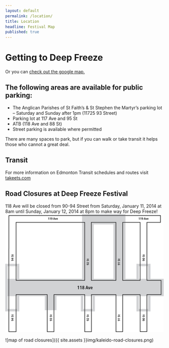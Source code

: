 ```yaml
---
layout: default
permalink: /location/
title: Location
headline: Festival Map
published: true
---
```


# Getting to Deep Freeze

<!-- Discover all the great Deep Freeze venues on the map below, or download a copy of our program. You can find the map on pages 24-25 of the program. -->

Or you can [check out the google map.](http://goo.gl/maps/H2Cxk)

## The following areas are available for public parking:

- The Anglican Parishes of St Faith’s & St Stephen the Martyr’s parking lot – Saturday and Sunday after 1pm (11725 93 Street)
- Parking lot at 117 Ave and 95 St
- ATB (118 Ave and 88 St)
- Street parking is available where permitted

There are many spaces to park, but if you can walk or take transit it helps those who cannot a great deal.

## Transit

For more information on Edmonton Transit schedules and routes visit [takeets.com](takeets.com)

## Road Closures at Deep Freeze Festival

118 Ave will be closed from 90-94 Street from Saturday, January 11, 2014 at 8am until Sunday, January 12, 2014 at 8pm to make way for Deep Freeze!
![DF2014-roadclosure.png](/uploads/DF2014-roadclosure.png)


![map of road closures]({{ site.assets }}img/kaleido-road-closures.png)
